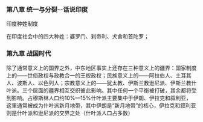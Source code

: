 ### 第八章 统一与分裂--话说印度

印度种姓制度

在印度社会中的四大种姓：婆罗门、刹帝利、犬舍和首陀罗；

### 第九章 战国时代

除了通常意义上的国界之外，中东地区事实上还存在三种意义上的疆界：国家制度上的——世俗政权与政教合一的王权政权；民族意义上的——阿拉伯人、土耳其人、波斯人、以色列人；宗教意义上的——犹太教、伊斯兰教逊尼派、伊斯兰教什叶派。三个层面的疆界相互交织彼此影响。其中任何一个平衡被打破，其余都将受到影响。占穆斯林人口约10%—15%什叶派主要集中于伊朗、伊拉克和叙利亚，这里通常被成为什叶派新月地带，其中伊朗是“新月地带”的核心，伊拉克和叙利亚则是什叶派和逊尼派的交界之处（什叶派人口占多数）

